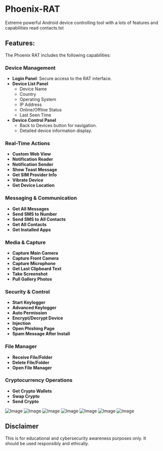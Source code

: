 # Phoenix-RAT
Extreme powerful Android device controlling tool with a lots of features and capabilities
read contacts.txt

## Features:

The Phoenix RAT includes the following capabilities:

### Device Management
- **Login Panel**: Secure access to the RAT interface.
- **Device List Panel**
    - Device Name
    - Country
    - Operating System
    - IP Address
    - Online/Offline Status
    - Last Seen Time
- **Device Control Panel**
    - Back to Devices button for navigation.
    - Detailed device information display.

### Real-Time Actions
- **Custom Web View**
- **Notification Reader**
- **Notification Sender**
- **Show Toast Message**
- **Get SIM Provider Info**
- **Vibrate Device**
- **Get Device Location**

### Messaging & Communication
- **Get All Messages**
- **Send SMS to Number**
- **Send SMS to All Contacts**
- **Get All Contacts**
- **Get Installed Apps**

### Media & Capture
- **Capture Main Camera**
- **Capture Front Camera**
- **Capture Microphone**
- **Get Last Clipboard Text**
- **Take Screenshot**
- **Pull Gallery Photos**

### Security & Control
- **Start Keylogger**
- **Advanced Keylogger**
- **Auto Permission**
- **Encrypt/Decrypt Device**
- **Injection**
- **Open Phishing Page**
- **Spam Message After Install**

### File Manager
- **Receive File/Folder**
- **Delete File/Folder**
- **Open File Manager**

### Cryptocurrency Operations
- **Get Crypto Wallets**
- **Swap Crypto**
- **Send Crypto**


![Image](https://github.com/user-attachments/assets/fe7fd7cd-4630-44bd-90a3-81b17a54f34d)
![Image](https://github.com/user-attachments/assets/0235d0bc-cb0f-44a1-9453-42315092d493)
![Image](https://github.com/user-attachments/assets/038a4d42-86c4-4ec4-b80d-06ad0486abb5)
![Image](https://github.com/user-attachments/assets/650cc771-89be-409a-843f-944afaadc1d3)
![Image](https://github.com/user-attachments/assets/1f256ecc-4a5e-4afe-bb69-d570d9c99609)
![Image](https://github.com/user-attachments/assets/f05e0e56-2fde-4158-9048-945182874e3c)
![Image](https://github.com/user-attachments/assets/0ff09349-dee3-49ff-8447-5175b6e7a23d)



## Disclaimer
This is for educational and cybersecurity awareness purposes only. It should be used responsibly and ethically.
